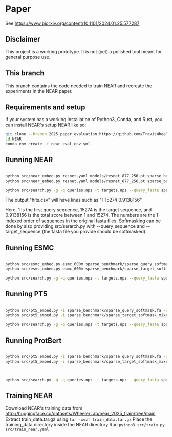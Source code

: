 # Paper
See https://www.biorxiv.org/content/10.1101/2024.01.25.577287

## Disclaimer

This project is a working prototype. It is not (yet) a polished tool meant for general purpose use. 

## This branch

This branch contains the code needed to train NEAR and recreate the experiments in the NEAR paper.


## Requirements and setup

If your system has a working installation of Python3, Conda, and Rust, you can install NEAR's setup NEAR like so:

```bash
git clone --branch 2025_paper_evaluation https://github.com/TravisWheelerLab/NEAR.git
cd NEAR
conda env create -f near_eval_env.yml
```

## Running NEAR

```bash

python src/near_embed.py resnet.yaml models/resnet_877_256.pt sparse_benchmark/sparse_query_softmask.fa queries.npz
python src/near_embed.py resnet.yaml models/resnet_877_256.pt sparse_benchmark/sparse_target_softmask_mixed.fa targets.npz

python src/search.py -g -q queries.npz -t targets.npz --query_fasta sparse_benchmark/sparse_query_softmask.fa --target_fasta sparse_benchmark/sparse_target_softmask_mixed.fa -o near_hits.csv

```

The output "hits.csv" will have lines such as "1 15274 0.9138156"

Here, 1 is the first query sequence, 15274 is the target sequence, and 0.9138156 is the total score between 1 and 15274. The numbers are the 1-indexed order of sequences in the original fasta files. Softmasking can be done by also providing src/serarch.py with --query_sequence and --target_sequence (the fasta file you provide should be softmasked).

## Running ESMC

```bash

python src/esmc_embed.py esmc_600m sparse_benchmark/sparse_query_softmask.fa queries.npz
python src/esmc_embed.py esmc_600m sparse_benchmark/sparse_target_softmask_mixed.fa targets.npz

python src/search.py -g -q queries.npz -t targets.npz --query_fasta sparse_benchmark/sparse_query_softmask.fa --target_fasta sparse_benchmark/sparse_target_softmask_mixed.fa -o esm_hits.csv

```

## Running PT5

```bash

python src/pt5_embed.py -i sparse_benchmark/sparse_query_softmask.fa -o queries.npz
python src/pt5_embed.py -i sparse_benchmark/sparse_target_softmask_mixed.fa -o targets.npz

python src/search.py -g -q queries.npz -t targets.npz --query_fasta sparse_benchmark/sparse_query_softmask.fa --target_fasta sparse_benchmark/sparse_target_softmask_mixed.fa -o pt5_hits.csv

```

## Running ProtBert

```bash

python src/pt5_embed.py -i sparse_benchmark/sparse_query_softmask.fa -o queries.npz
python src/pt5_embed.py -i sparse_benchmark/sparse_target_softmask_mixed.fa -o targets.npz



python src/search.py -g -q queries.npz -t targets.npz --query_fasta sparse_benchmark/sparse_query_softmask.fa --target_fasta sparse_benchmark/sparse_target_softmask_mixed.fa -o protbert_hits.csv

```

## Training NEAR

Download NEAR's training data from http://huggingface.co/datasets/WheelerLab/near_2025_train/tree/main
Extract train_data.tar.gz using `tar -xvzf train_data.tar.gz`
Place the training_data directory inside the NEAR directory
Run `python3 src/train.py src/train_near.yaml`

